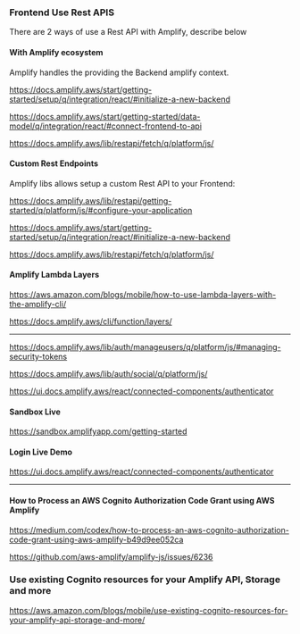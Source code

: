 ### Frontend Use Rest APIS

There are 2 ways of use a Rest API with Amplify, describe below

#### With Amplify ecosystem

Amplify handles the providing the Backend amplify context.

https://docs.amplify.aws/start/getting-started/setup/q/integration/react/#initialize-a-new-backend

https://docs.amplify.aws/start/getting-started/data-model/q/integration/react/#connect-frontend-to-api

https://docs.amplify.aws/lib/restapi/fetch/q/platform/js/

#### Custom Rest Endpoints

Amplify libs allows setup a custom Rest API to your Frontend:

https://docs.amplify.aws/lib/restapi/getting-started/q/platform/js/#configure-your-application

https://docs.amplify.aws/start/getting-started/setup/q/integration/react/#initialize-a-new-backend

https://docs.amplify.aws/lib/restapi/fetch/q/platform/js/

#### Amplify Lambda Layers

https://aws.amazon.com/blogs/mobile/how-to-use-lambda-layers-with-the-amplify-cli/

https://docs.amplify.aws/cli/function/layers/

---

https://docs.amplify.aws/lib/auth/manageusers/q/platform/js/#managing-security-tokens

https://docs.amplify.aws/lib/auth/social/q/platform/js/

https://ui.docs.amplify.aws/react/connected-components/authenticator

#### Sandbox Live

https://sandbox.amplifyapp.com/getting-started

#### Login Live Demo

https://ui.docs.amplify.aws/react/connected-components/authenticator

---

#### How to Process an AWS Cognito Authorization Code Grant using AWS Amplify
https://medium.com/codex/how-to-process-an-aws-cognito-authorization-code-grant-using-aws-amplify-b49d9ee052ca


https://github.com/aws-amplify/amplify-js/issues/6236


### Use existing Cognito resources for your Amplify API, Storage and more
https://aws.amazon.com/blogs/mobile/use-existing-cognito-resources-for-your-amplify-api-storage-and-more/

